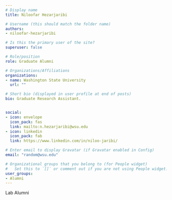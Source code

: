 ```yaml
---
# Display name
title: Niloofar Hezarjaribi

# Username (this should match the folder name)
authors:
- niloofar-hezarjaribi

# Is this the primary user of the site?
superuser: false

# Role/position
role: Graduate Alumni

# Organizations/Affiliations
organizations:
- name: Washington State University
  url: ""

# Short bio (displayed in user profile at end of posts)
bio: Graduate Research Assistant.


social:
- icon: envelope
  icon_pack: fas
  link: mailto:n.hezarjaribi@wsu.edu
- icon: linkedin
  icon_pack: fab
  link: https://www.linkedin.com/in/niloo-jaribi/

# Enter email to display Gravatar (if Gravatar enabled in Config)
email: "random@wsu.edu"

# Organizational groups that you belong to (for People widget)
#   Set this to `[]` or comment out if you are not using People widget.
user_groups:
- Alumni
---
```

Lab Alumni
